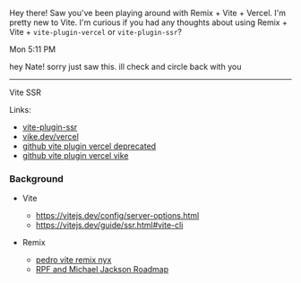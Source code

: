 
Hey there! Saw you've been playing around with Remix + Vite + Vercel. I'm pretty new to Vite. I'm curious if you had any thoughts about using Remix + Vite + `vite-plugin-vercel` or `vite-plugin-ssr`?

Mon 5:11 PM

hey Nate! sorry just saw this. ill check and circle back with you

-----

Vite SSR 



Links:
- [vite-plugin-ssr](https://vite-plugin-ssr.com/)
- [vike.dev/vercel](https://vike.dev/vercel#api-route)
- [github vite plugin vercel deprecated](https://github.com/magne4000/vite-plugin-vercel#usage-with-vike)
- [github vite plugin vercel vike](https://github.com/magne4000/vite-plugin-vercel/blob/main/packages/vike-integration/README.md)

### Background
- Vite
	- https://vitejs.dev/config/server-options.html
	- https://vitejs.dev/guide/ssr.html#vite-cli

- Remix 
	- [pedro vite remix nyx](https://www.youtube.com/watch?v=O2FleUlJIoo)
	- [RPF and Michael Jackson Roadmap](https://www.youtube.com/watch?v=i8eb83XDFNg)


